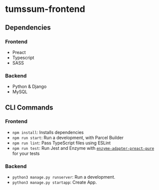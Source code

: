 # tumssum-frontend

## Dependencies

### Frontend

- Preact
- Typescript
- SASS

### Backend

- Python & Django
- MySQL


## CLI Commands

### Frontend

- `npm install`: Installs dependencies
- `npm run start`: Run a development, with Parcel Builder
- `npm run lint`: Pass TypeScript files using ESLint
- `npm run test`: Run Jest and Enzyme with
    [`enzyme-adapter-preact-pure`](https://github.com/preactjs/enzyme-adapter-preact-pure) for your tests

### Backend

- `python3 manage.py runserver`: Run a development.
- `python3 manage.py startapp`: Create App.
